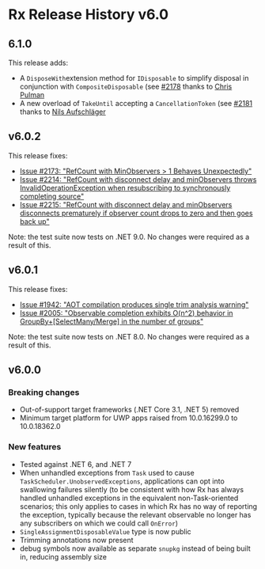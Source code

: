 ﻿# Rx Release History v6.0

## 6.1.0

This release adds:

* A `DisposeWith`extension method for `IDisposable` to simplify disposal in conjunction with `CompositeDisposable` (see [#2178](https://github.com/dotnet/reactive/pull/2178) thanks to [Chris Pulman](https://github.com/ChrisPulman)
* A new overload of `TakeUntil` accepting a `CancellationToken` (see [#2181](https://github.com/dotnet/reactive/issues/2181) thanks to [Nils Aufschläger](https://github.com/nilsauf)


## v6.0.2

This release fixes:

* [Issue #2173: "RefCount with MinObservers > 1 Behaves Unexpectedly"](https://github.com/dotnet/reactive/issues/2173)
* [Issue #2214: "RefCount with disconnect delay and minObservers throws InvalidOperationException when resubscribing to synchronously completing source"](https://github.com/dotnet/reactive/issues/2214)
* [Issue #2215: "RefCount with disconnect delay and minObservers disconnects prematurely if observer count drops to zero and then goes back up"](https://github.com/dotnet/reactive/issues/2215)

Note: the test suite now tests on .NET 9.0. No changes were required as a result of this.

## v6.0.1

This release fixes:

* [Issue #1942: "AOT compilation produces single trim analysis warning"](https://github.com/dotnet/reactive/issues/1942)
* [Issue #2005: "Observable completion exhibits O(n^2) behavior in GroupBy+[SelectMany/Merge] in the number of groups"](https://github.com/dotnet/reactive/issues/2005)

Note: the test suite now tests on .NET 8.0. No changes were required as a result of this.

## v6.0.0

### Breaking changes

* Out-of-support target frameworks (.NET Core 3.1, .NET 5) removed
* Minimum target platform for UWP apps raised from 10.0.16299.0 to 10.0.18362.0

### New features

* Tested against .NET 6, and .NET 7
* When unhandled exceptions from `Task` used to cause `TaskScheduler.UnobservedExceptions`, applications can opt into swallowing failures silently (to be consistent with how Rx has always handled unhandled exceptions in the equivalent non-Task-oriented scenarios; this only applies to cases in which Rx has no way of reporting the exception, typically because the relevant observable no longer has any subscribers on which we could call `OnError`)
* `SingleAssignmentDisposableValue` type is now public
* Trimming annotations now present
* debug symbols now available as separate `snupkg` instead of being built in, reducing assembly size